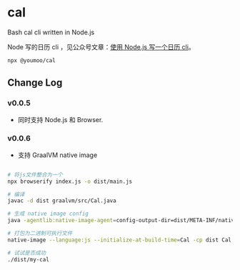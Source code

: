 # cal

Bash cal cli written in Node.js

Node 写的日历 cli ，见公众号文章：[使用 Node.js 写一个日历 cli](https://mp.weixin.qq.com/s/pWaQXOgHggQIxog0IbJYWw)。

```bash
npx @youmoo/cal
```

## Change Log

### v0.0.5

- 同时支持 Node.js 和 Browser.

### v0.0.6

- 支持 GraalVM native image

```bash

# 将js文件整合为一个
npx browserify index.js -o dist/main.js

# 编译
javac -d dist graalvm/src/Cal.java

# 生成 native image config
java -agentlib:native-image-agent=config-output-dir=dist/META-INF/native-image -cp dist Cal

# 打包为二进制可执行文件
native-image --language:js --initialize-at-build-time=Cal -cp dist Cal dist/my-cal

# 试试是否成功
./dist/my-cal
```
